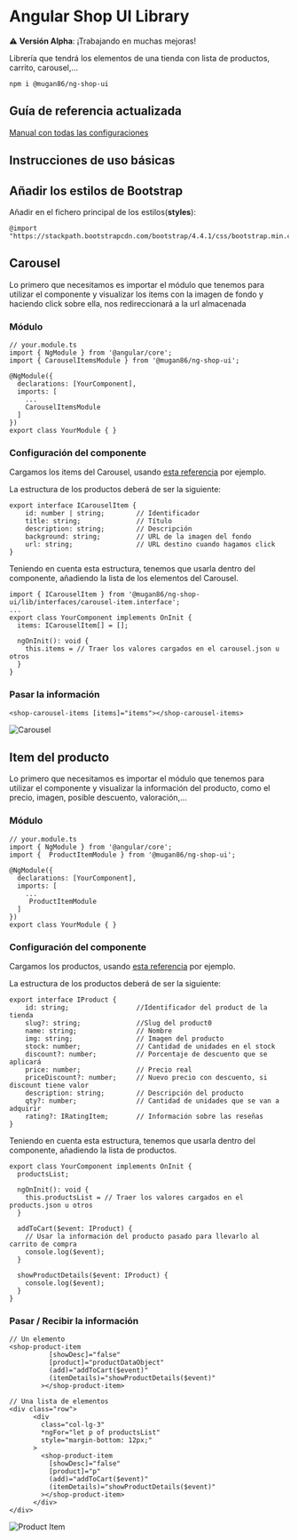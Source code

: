 # Angular Shop UI Library

:warning: **Versión Alpha**: ¡Trabajando en muchas mejoras!

Librería que tendrá los elementos de una tienda con lista de productos, carrito, carousel,...

```
npm i @mugan86/ng-shop-ui
```

## Guía de referencia actualizada

[Manual con todas las configuraciones](https://anartz-mugika.gitbook.io/angular-shop-ui-library/)

## Instrucciones de uso básicas

## Añadir los estilos de Bootstrap

Añadir en el fichero principal de los estilos(**styles**):

```
@import "https://stackpath.bootstrapcdn.com/bootstrap/4.4.1/css/bootstrap.min.css";

```

## Carousel

Lo primero que necesitamos es importar el módulo que tenemos para utilizar el componente y visualizar los items con la imagen de fondo y haciendo click sobre ella, nos redireccionará a la url almacenada

### Módulo

```
// your.module.ts
import { NgModule } from '@angular/core';
import { CarouselItemsModule } from '@mugan86/ng-shop-ui';

@NgModule({
  declarations: [YourComponent],
  imports: [
    ...
    CarouselItemsModule
  ]
})
export class YourModule { }
```

### Configuración del componente

Cargamos los items del Carousel, usando [esta referencia](https://github.com/mugan86/frontend-meang-online-shop/blob/shop-ui-library/src/assets/data/carousel.json) por ejemplo.

La estructura de los productos deberá de ser la siguiente:

```
export interface ICarouselItem {
    id: number | string;        // Identificador
    title: string;              // Título
    description: string;        // Descripción
    background: string;         // URL de la imagen del fondo
    url: string;                // URL destino cuando hagamos click
}
```

Teniendo en cuenta esta estructura, tenemos que usarla dentro del componente, añadiendo la lista de los elementos del Carousel.

```
import { ICarouselItem } from '@mugan86/ng-shop-ui/lib/interfaces/carousel-item.interface';
...
export class YourComponent implements OnInit {
  items: ICarouselItem[] = [];

  ngOnInit(): void {
    this.items = // Traer los valores cargados en el carousel.json u otros
  }
}
```

### Pasar la información

```
<shop-carousel-items [items]="items"></shop-carousel-items>

```

![Carousel](https://res.cloudinary.com/dd7kbplmv/image/upload/v1591081183/libraries-screens/shop-ui/rjmx8qdpjlaawzmriydg.png)

## Item del producto

Lo primero que necesitamos es importar el módulo que tenemos para utilizar el componente y visualizar la información del producto, como el precio, imagen, posible descuento, valoración,...

### Módulo

```
// your.module.ts
import { NgModule } from '@angular/core';
import {  ProductItemModule } from '@mugan86/ng-shop-ui';

@NgModule({
  declarations: [YourComponent],
  imports: [
    ...
     ProductItemModule
  ]
})
export class YourModule { }
```

### Configuración del componente

Cargamos los productos, usando [esta referencia](https://github.com/mugan86/frontend-meang-online-shop/blob/shop-ui-library/src/assets/data/products.json) por ejemplo.

La estructura de los productos deberá de ser la siguiente:

```
export interface IProduct {
    id: string;                 //Identificador del product de la tienda
    slug?: string;              //Slug del product0
    name: string;               // Nombre
    img: string;                // Imagen del producto
    stock: number;              // Cantidad de unidades en el stock
    discount?: number;          // Porcentaje de descuento que se aplicará
    price: number;              // Precio real
    priceDiscount?: number;     // Nuevo precio con descuento, si discount tiene valor
    description: string;        // Descripción del producto
    qty?: number;               // Cantidad de unidades que se van a adquirir
    rating?: IRatingItem;       // Información sobre las reseñas
}
```

Teniendo en cuenta esta estructura, tenemos que usarla dentro del componente, añadiendo la lista de productos.

```
export class YourComponent implements OnInit {
  productsList;

  ngOnInit(): void {
    this.productsList = // Traer los valores cargados en el products.json u otros
  }

  addToCart($event: IProduct) {
    // Usar la información del producto pasado para llevarlo al carrito de compra
    console.log($event);
  }

  showProductDetails($event: IProduct) {
    console.log($event);
  }
}
```

### Pasar / Recibir la información

```
// Un elemento
<shop-product-item
          [showDesc]="false"
          [product]="productDataObject"
          (add)="addToCart($event)"
          (itemDetails)="showProductDetails($event)"
        ></shop-product-item>

// Una lista de elementos
<div class="row">
      <div
        class="col-lg-3"
        *ngFor="let p of productsList"
        style="margin-bottom: 12px;"
      >
        <shop-product-item
          [showDesc]="false"
          [product]="p"
          (add)="addToCart($event)"
          (itemDetails)="showProductDetails($event)"
        ></shop-product-item>
      </div>
</div>
```
![Product Item](https://res.cloudinary.com/dd7kbplmv/image/upload/v1591081183/libraries-screens/shop-ui/eqeeosqhbqfgvzqzc0lm.png)
